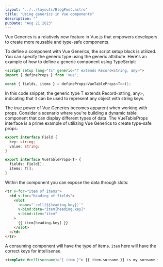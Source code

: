 ```yaml
---
layout: "../../layouts/BlogPost.astro"
title: "Using generics in Vue components"
description: ""
pubDate: "Aug 21 2023"
---
```


Vue Generics is a relatively new feature in Vue.js that empowers developers to create more reusable and type-safe components. 

To define a component with Vue Generics, the script setup block is utilized. You can specify the generic type using the generic attribute. Here's an example of how to define a generic component using TypeScript:

```html
<script setup lang="ts" generic="T extends Record<string, any>">
import { defineProps } from 'vue';

const { fields, items } = defineProps<VueTableProps<T>>();

```

In this code snippet, the generic type T extends Record<string, any>, indicating that it can be used to represent any object with string keys.

The true power of Vue Generics becomes apparent when working with props. Consider a scenario where you're building a dynamic table component that can display different types of data. The VueTableProps<T> interface is a prime example of utilizing Vue Generics to create type-safe props:

```ts
export interface Field {
  key: string;
  value: string;
}

export interface VueTableProps<T> {
  fields: Field[];
  items: T[];
}
```

Within the component you can expose the data through slots:

```html
<tr v-for="item of items">
  <td v-for="heading of fields">
    <slot
      :name="`cell(${heading.key})`"
      v-bind:data="item[heading.key]"
      v-bind:item="item"
    >
      {{ item[heading.key] }}
    </slot>
  </td>
</tr>
```

A consuming component will have the type of items. `item` here will have the correct keys for intellisense.

```html
<template #cell(surname)="{ item }"> {{ item.surname }} is my surname </template>

```